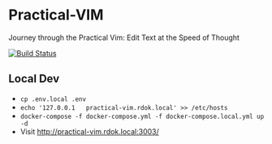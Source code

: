 # Practical-VIM
Journey through the Practical Vim: Edit Text at the Speed of Thought

[![Build Status](https://jenkins.rdok.dev/buildStatus/icon?job=practical-vim)](https://jenkins.rdok.dev/view/Training/job/practical-vim/)

## Local Dev
- `cp .env.local .env`
- `echo '127.0.0.1   practical-vim.rdok.local' >> /etc/hosts`
- `docker-compose -f docker-compose.yml -f docker-compose.local.yml up -d`
- Visit http://practical-vim.rdok.local:3003/

